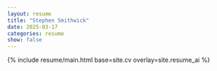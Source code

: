 ```yaml
---
layout: resume
title: "Stephen Smithwick"
date: 2025-03-17
categories: resume
show: false
---
```


{% include resume/main.html base=site.cv overlay=site.resume_ai %}
